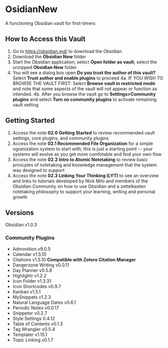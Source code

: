 # OsidianNew
A functioning Obsidian vault for first-timers

## How to Access this Vault
1. Go to https://obsidian.md/ to download the Obsidian
2. Download the **Obsidian New** folder 
3. Start the Obsidian application; select **Open folder as vault**; select the unzipped **Obsidian New** folder 
4. You will see a dialog box open **Do you trust the author of this vault?** Select **Trust author and enable plugins** to proceed
  4a. IF YOU WISH TO BROWSE THE VAULT FIRST: Select **Browse vault in restricted mode** and note that some aspects of the vault will not appear or function as intended. 
  4b. After you browse the vault go to **Settings>Community plugins** and select **Turn on community plugins** to activate remaining vault setting
  
  ## Getting Started
  1. Access the note **02.0 Getting Started** to review recommended vault settings, core plugins, and community plugins
  2. Access the note **02.1 Recommended File Organization** for a simple ogranization system to start with; this is just a starting point -- your systems will evolve as you get more comfotable and find your own flow
  3. Access the note **02.2 Intro to Atomic Notetaking** to review basic prinicples of notetaking and knowledge management that the system was designed to support
  4. Access the note **02.3 Linking Your Thinking (LYT)** to see an overview and links to tutorials developed by Nick Milo and members of the Obsidian Community on how to use Obsidian and a zettelkasten notetaking philosophy to support your learning, writing and personal growth

## Versions
Obsidian v1.0.3

### Community Plugins
- Admonition v9.0.5 
- Calendar v1.5.10
- Citations v1.5.10 **Compatible with Zotero Citation Manager**
- Dangerzone Writing v0.0.11
- Day Planner v0.5.8
- Highlightr v1.2.2
- Icon Folder v1.3.31
- Icon Shortcodes v0.9.7
- Kanban v1.5.1
- MySnippets v1.2.3
- Natural Language Dates v0.6.1
- Periodic Notes v0.0.17
- Snippetor v0.2.7
- Style Settings 0.4.12
- Table of Contents v0.1.3
- Tag Wrangler v0.5.4
- Templater v1.15.1
- Topic Linking v0.1.7
